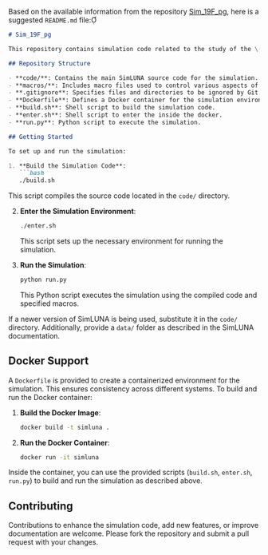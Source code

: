 Based on the available information from the repository [Sim_19F_pg](https://github.com/skowrons94/Sim_19F_pg), here is a suggested `README.md` file:

```markdown
# Sim_19F_pg

This repository contains simulation code related to the study of the \(^{19}\)F(p,γ) reaction. The project includes source code, macros, and scripts to build and run the simulations.

## Repository Structure

- **code/**: Contains the main SimLUNA source code for the simulation.
- **macros/**: Includes macro files used to control various aspects of the simulation.
- **.gitignore**: Specifies files and directories to be ignored by Git.
- **Dockerfile**: Defines a Docker container for the simulation environment.
- **build.sh**: Shell script to build the simulation code.
- **enter.sh**: Shell script to enter the inside the docker.
- **run.py**: Python script to execute the simulation.

## Getting Started

To set up and run the simulation:

1. **Build the Simulation Code**:
   ```bash
   ./build.sh
   ```
   This script compiles the source code located in the `code/` directory.

2. **Enter the Simulation Environment**:
   ```bash
   ./enter.sh
   ```
   This script sets up the necessary environment for running the simulation.

3. **Run the Simulation**:
   ```bash
   python run.py
   ```
   This Python script executes the simulation using the compiled code and specified macros.

If a newer version of SimLUNA is being used, substitute it in the ```code/``` directory. Additionally, provide a ```data/``` folder as described in the SimLUNA documentation.

## Docker Support

A `Dockerfile` is provided to create a containerized environment for the simulation. This ensures consistency across different systems. To build and run the Docker container:

1. **Build the Docker Image**:
   ```bash
   docker build -t simluna .
   ```

2. **Run the Docker Container**:
   ```bash
   docker run -it simluna
   ```

Inside the container, you can use the provided scripts (`build.sh`, `enter.sh`, `run.py`) to build and run the simulation as described above.

## Contributing

Contributions to enhance the simulation code, add new features, or improve documentation are welcome. Please fork the repository and submit a pull request with your changes.
